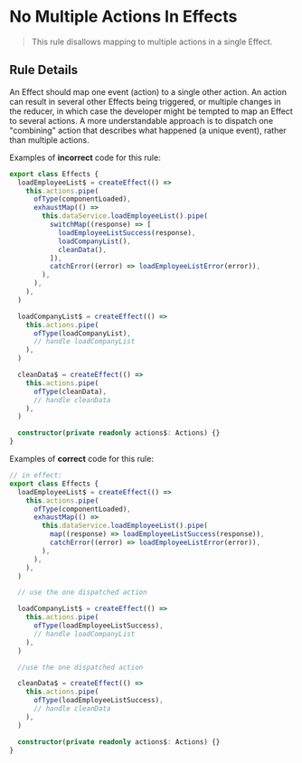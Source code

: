 # No Multiple Actions In Effects

> This rule disallows mapping to multiple actions in a single Effect.

## Rule Details

An Effect should map one event (action) to a single other action.
An action can result in several other Effects being triggered, or multiple changes in the reducer, in which case the developer might be tempted to map an Effect to several actions. A more understandable approach is to dispatch one "combining" action that describes what happened (a unique event), rather than multiple actions.

Examples of **incorrect** code for this rule:

```ts
export class Effects {
  loadEmployeeList$ = createEffect(() =>
    this.actions.pipe(
      ofType(componentLoaded),
      exhaustMap(() =>
        this.dataService.loadEmployeeList().pipe(
          switchMap((response) => [
            loadEmployeeListSuccess(response),
            loadCompanyList(),
            cleanData(),
          ]),
          catchError((error) => loadEmployeeListError(error)),
        ),
      ),
    ),
  )

  loadCompanyList$ = createEffect(() =>
    this.actions.pipe(
      ofType(loadCompanyList),
      // handle loadCompanyList
    ),
  )

  cleanData$ = createEffect(() =>
    this.actions.pipe(
      ofType(cleanData),
      // handle cleanData
    ),
  )

  constructor(private readonly actions$: Actions) {}
}
```

Examples of **correct** code for this rule:

```ts
// in effect:
export class Effects {
  loadEmployeeList$ = createEffect(() =>
    this.actions.pipe(
      ofType(componentLoaded),
      exhaustMap(() =>
        this.dataService.loadEmployeeList().pipe(
          map((response) => loadEmployeeListSuccess(response)),
          catchError((error) => loadEmployeeListError(error)),
        ),
      ),
    ),
  )

  // use the one dispatched action

  loadCompanyList$ = createEffect(() =>
    this.actions.pipe(
      ofType(loadEmployeeListSuccess),
      // handle loadCompanyList
    ),
  )

  //use the one dispatched action

  cleanData$ = createEffect(() =>
    this.actions.pipe(
      ofType(loadEmployeeListSuccess),
      // handle cleanData
    ),
  )

  constructor(private readonly actions$: Actions) {}
}
```
